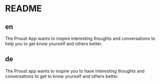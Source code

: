 # README 

## en

The Proust App wants to inspire interesting thoughts and conversations to help you to get know yourself and others better.

## de

The Proust app wants to inspire you to have interesting thoughts and conversations to get to know yourself and others better.